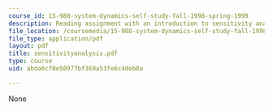 ```yaml
---
course_id: 15-988-system-dynamics-self-study-fall-1998-spring-1999
description: Reading assignment with an introduction to sensitivity analysis.
file_location: /coursemedia/15-988-system-dynamics-self-study-fall-1998-spring-1999/abda6cf0e50977bf369a53fe6c4deb0a_sensitivityanalysis.pdf
file_type: application/pdf
layout: pdf
title: sensitivityanalysis.pdf
type: course
uid: abda6cf0e50977bf369a53fe6c4deb0a

---
```

None